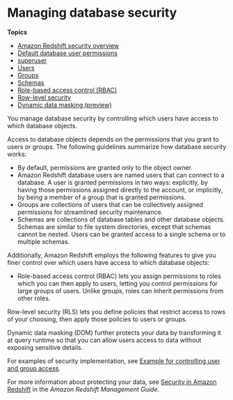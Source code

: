 # Managing database security<a name="r_Database_objects"></a>

**Topics**
+ [Amazon Redshift security overview](c_security-overview.md)
+ [Default database user permissions](r_Privileges.md)
+ [superuser](r_superusers.md)
+ [Users](r_Users.md)
+ [Groups](r_Groups.md)
+ [Schemas](r_Schemas_and_tables.md)
+ [Role\-based access control \(RBAC\)](t_Roles.md)
+ [Row\-level security](t_rls.md)
+ [Dynamic data masking \(preview\)](t_ddm.md)

You manage database security by controlling which users have access to which database objects\.

Access to database objects depends on the permissions that you grant to users or groups\. The following guidelines summarize how database security works:
+ By default, permissions are granted only to the object owner\.
+ Amazon Redshift database users are named users that can connect to a database\. A user is granted permissions in two ways: explicitly, by having those permissions assigned directly to the account, or implicitly, by being a member of a group that is granted permissions\.
+ Groups are collections of users that can be collectively assigned permissions for streamlined security maintenance\.
+ Schemas are collections of database tables and other database objects\. Schemas are similar to file system directories, except that schemas cannot be nested\. Users can be granted access to a single schema or to multiple schemas\.

Additionally, Amazon Redshift employs the following features to give you finer control over which users have access to which database objects:
+  Role\-based access control \(RBAC\) lets you assign permissions to roles which you can then apply to users, letting you control permissions for large groups of users\. Unlike groups, roles can inherit permissions from other roles\. 

  Row\-level security \(RLS\) lets you define policies that restrict access to rows of your choosing, then apply those policies to users or groups\. 

   Dynamic data masking \(DDM\) further protects your data by transforming it at query runtime so that you can allow users access to data without exposing sensitive details\. 

For examples of security implementation, see [Example for controlling user and group access](t_user_group_examples.md)\.

For more information about protecting your data, see [Security in Amazon Redshift](https://docs.aws.amazon.com/redshift/latest/mgmt/iam-redshift-user-mgmt.html) in the *Amazon Redshift Management Guide*\. 